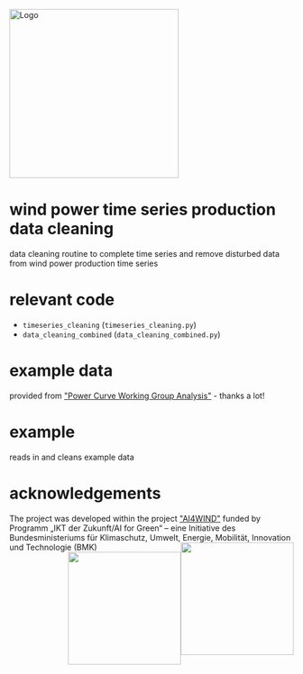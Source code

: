  <a href="https://www.4wardenergy.at/de/referenzen/ai4wind"><img src="https://www.4wardenergy.at/fileadmin/user_upload/AI4Wind_Logo_400x400-01.jpg" alt="Logo" width="300px"></a> 

# wind power time series production data cleaning
data cleaning routine to complete time series and remove disturbed data from wind power production time series

# relevant code
- `timeseries_cleaning` (`timeseries_cleaning.py`)
- `data_cleaning_combined` (`data_cleaning_combined.py`)

# example data
provided from ["Power Curve Working Group Analysis"](https://github.com/PCWG/PCWG) - thanks a lot!

# example
reads in and cleans example data

# acknowledgements
The project was developed within the project ["AI4WIND"](https://www.4wardenergy.at/de/referenzen/ai4wind) funded by Programm „IKT der Zukunft/AI for Green“ – eine Initiative des Bundesministeriums für Klimaschutz, Umwelt, Energie, Mobilität, Innovation und Technologie (BMK)
<a href="https://www.why-h2020.eu/"><img src="https://www.4wardenergy.at/fileadmin/_processed_/e/e/csm_Foerdergeber_0b414cdcf9.png" width="200px" style="float:right"></a>
<a href="https://www.why-h2020.eu/"><img src="https://www.4wardenergy.at/fileadmin/_processed_/b/9/csm_FFG_Logo_DE_RGB_1500px_6746e7b63c.png" width="200px" style="float:right"></a>
